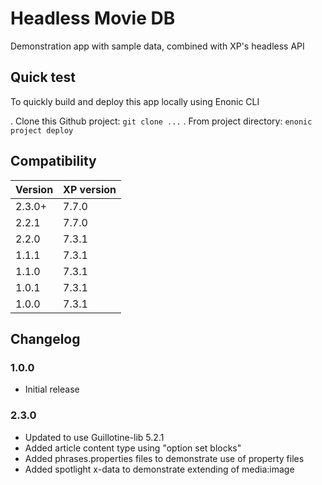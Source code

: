 # Headless Movie DB

Demonstration app with sample data, combined with XP's headless API

## Quick test

To quickly build and deploy this app locally using Enonic CLI

. Clone this Github project: `git clone ...`
. From project directory: `enonic project deploy`

## Compatibility

| Version       | XP version |
| ------------- | ---------- |
| 2.3.0+        | 7.7.0 |
| 2.2.1         | 7.7.0 |
| 2.2.0         | 7.3.1 |
| 1.1.1	        | 7.3.1 |
| 1.1.0	        | 7.3.1 |
| 1.0.1	        | 7.3.1 |
| 1.0.0	        | 7.3.1 |

## Changelog

### 1.0.0

* Initial release

### 2.3.0

* Updated to use Guillotine-lib 5.2.1
* Added article content type using "option set blocks"
* Added phrases.properties files to demonstrate use of property files
* Added spotlight x-data to demonstrate extending of media:image
